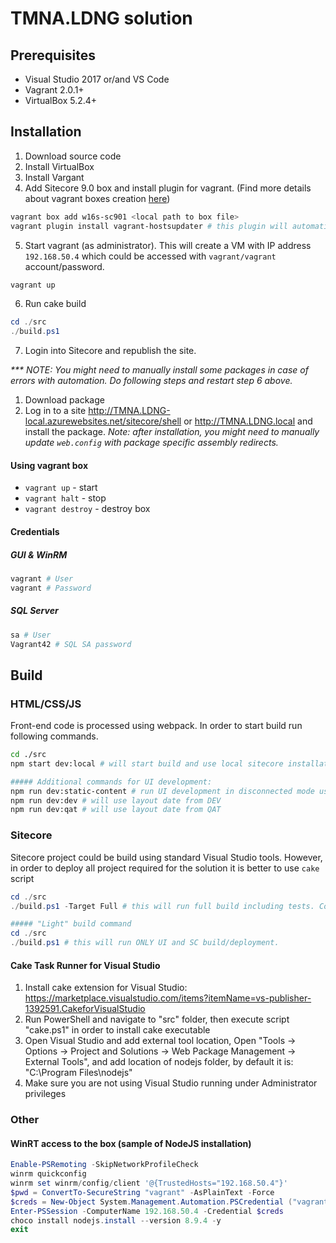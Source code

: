 # TMNA.LDNG solution

## Prerequisites

* Visual Studio 2017 or/and VS Code
* Vagrant 2.0.1+
* VirtualBox 5.2.4+

## Installation

1.  Download source code
1.  Install VirtualBox
1.  Install Vargant
1.  Add Sitecore 9.0 box and install plugin for vagrant. (Find more details about vagrant boxes creation [here](https://github.com/asmagin/sitecore-packer))

```powershell
vagrant box add w16s-sc901 <local path to box file>
vagrant plugin install vagrant-hostsupdater # this plugin will automatically set hosts entries
```

5.  Start vagrant (as administrator).
    This will create a VM with IP address `192.168.50.4` which could be accessed with `vagrant/vagrant` account/password.

```powershell
vagrant up
```

6.  Run cake build

```powershell
cd ./src
./build.ps1
```

7.  Login into Sitecore and republish the site.

_\*\*\* NOTE: You might need to manually install some packages in case of errors with automation. Do following steps and restart step 6 above._

1.  Download package
1.  Log in to a site http://TMNA.LDNG-local.azurewebsites.net/sitecore/shell or http://TMNA.LDNG.local and install the package.
    _Note: after installation, you might need to manually update `web.config` with package specific assembly redirects._

#### Using vagrant box

* `vagrant up` - start
* `vagrant halt` - stop
* `vagrant destroy` - destroy box

#### Credentials

##### GUI & WinRM

```powershell
vagrant # User
vagrant # Password
```

##### SQL Server

```powershell
sa # User
Vagrant42 # SQL SA password
```

## Build

### HTML/CSS/JS

Front-end code is processed using webpack. In order to start build run following commands.

```bash
cd ./src
npm start dev:local # will start build and use local sitecore installation as a source for layout
```

```bash
##### Additional commands for UI development:
npm run dev:static-content # run UI development in disconnected mode using local JSON
npm run dev:dev # will use layout date from DEV
npm run dev:qat # will use layout date from QAT
```

### Sitecore

Sitecore project could be build using standard Visual Studio tools. However, in order to deploy all project required for the solution it is better to use `cake` script

```powershell
cd ./src
./build.ps1 -Target Full # this will run full build including tests. Consider using it once new branch is checked-out.
```

```powershell
##### "Light" build command
cd ./src
./build.ps1 # this will run ONLY UI and SC build/deployment.
```

#### Cake Task Runner for Visual Studio

1.  Install cake extension for Visual Studio: https://marketplace.visualstudio.com/items?itemName=vs-publisher-1392591.CakeforVisualStudio
2.  Run PowerShell and navigate to "src" folder, then execute script "cake.ps1" in order to install cake executable
3.  Open Visual Studio and add external tool location, Open "Tools -> Options -> Project and Solutions -> Web Package Management -> External Tools", and add location of nodejs folder, by default it is: "C:\Program Files\nodejs"
4.  Make sure you are not using Visual Studio running under Administrator privileges

### Other

#### WinRT access to the box (sample of NodeJS installation)

```powershell
Enable-PSRemoting -SkipNetworkProfileCheck
winrm quickconfig
winrm set winrm/config/client '@{TrustedHosts="192.168.50.4"}'
$pwd = ConvertTo-SecureString "vagrant" -AsPlainText -Force
$creds = New-Object System.Management.Automation.PSCredential ("vagrant", $pwd)
Enter-PSSession -ComputerName 192.168.50.4 -Credential $creds
choco install nodejs.install --version 8.9.4 -y
exit
```
